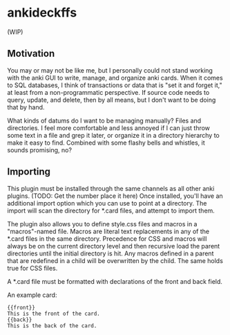 # ankideckffs

(WIP)

## Motivation

You may or may not be like me, but I personally could not stand working with the anki GUI to write, manage, and organize anki cards. When it comes to SQL databases, I think of transactions or data that is "set it and forget it," at least from a non-programmatic perspective. If source code needs to query, update, and delete, then by all means, but I don't want to be doing that by hand.

What kinds of datums do I want to be managing manually? Files and directories. I feel more comfortable and less annoyed if I can just throw some text in a file and grep it later, or organize it in a directory hierarchy to make it easy to find. Combined with some flashy bells and whistles, it sounds promising, no?

## Importing

This plugin must be installed through the same channels as all other anki plugins. (TODO: Get the number place it here) Once installed, you'll have an additional import option which you can use to point at a directory. The import will scan the directory for *.card files, and attempt to import them.

The plugin also allows you to define style.css files and macros in a "macros"-named file. Macros are literal text replacements in any of the *.card files in the same directory. Precedence for CSS and macros will always be on the current directory level and then recursive load the parent directories until the initial directory is hit. Any macros defined in a parent that are redefined in a child will be overwritten by the child. The same holds true for CSS files.

A *.card file must be formatted with declarations of the front and back field.

An example card:

    {{front}}
    This is the front of the card.
    {{back}}
    This is the back of the card.
